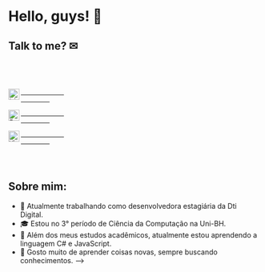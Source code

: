 # Hello, guys! 🧠

## Talk to me? ✉

<code>
    <div>
        <a target="_blank" href="https://www.linkedin.com/in/fabiana-quelott-900904158/">
            <img align="left" alt="LinkedIN" width="22px" src="https://i.pinimg.com/originals/58/99/22/589922e187ab719d0afa9c4c2993019b.png" />
        <a/>
            <a target="_blank" href="mailto:fabianaquelott@gmail.com">
            <img align="left" alt="Email" width="22px" src="https://cdn4.iconfinder.com/data/icons/free-colorful-icons/360/gmail.png" />
        <a/>
                <a target="_blank" href="https://api.whatsapp.com/send?phone=5531997804817">
            <img align="left" alt="WhatsApp" width="22px" src="https://toppng.com/public/uploads/thumbnail/whatsapp-logo-png-transparent-logo-whatsapp-115628966244xsiz4ydhh.png" />
        <a/>
    </div>
    </code>
            
## Sobre mim:
- 🔭 Atualmente trabalhando como desenvolvedora estagiária da Dti Digital.
- 🎓 Estou no 3° período de Ciência da Computação na Uni-BH.
- 🌱 Além dos meus estudos acadêmicos, atualmente estou aprendendo a linguagem C# e JavaScript.
- 💬 Gosto muito de aprender coisas novas, sempre buscando conhecimentos.
-->
